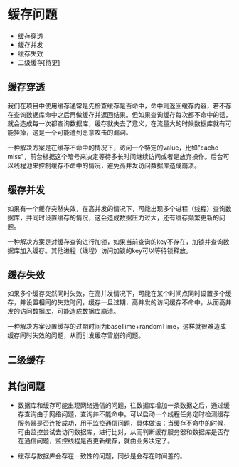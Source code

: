# 缓存问题


- 缓存穿透
- 缓存并发
- 缓存失效
- 二级缓存[待更]

## 缓存穿透

我们在项目中使用缓存通常是先检查缓存是否命中，命中则返回缓存内容，若不存在查询数据库命中之后再做缓存并返回结果。但如果查询缓存每次都不命中的话，就会造成每一次都查询数据库，缓存就失去了意义，在流量大的时候数据库就有可能挂掉，这是一个可能遭到恶意攻击的漏洞。

一种解决方案是在缓存不命中的情况下，访问一个特定的value，比如"cache miss"，前台根据这个暗号来决定等待多长时间继续访问或者是放弃操作。后台可以线程池来控制缓存不命中的情况，避免高并发访问数据库造成崩溃。

## 缓存并发

如果有一个缓存突然失效，在高并发的情况下，可能出现多个进程（线程）查询数据库，并同时设置缓存的情况，这会造成数据压力过大，还有缓存频繁更新的问题。

一种解决方案是对缓存查询进行加锁，如果当前查询的key不存在，加锁并查询数据库加入缓存。其他进程（线程）访问加锁的key可以等待锁释放。

## 缓存失效

如果多个缓存突然同时失效，在高并发情况下，可能在某个时间点同时设置多个缓存，并设置相同的失效时间，缓存一旦过期，高并发的访问缓存不命中，从而高并发的访问数据库，可能造成数据库崩溃。

一种解决方案设置缓存的过期时间为baseTime+randomTime，这样就很难造成缓存同时失效的问题，从而引发缓存雪崩的问题。


## 二级缓存



## 其他问题

- 数据库和缓存可能出现网络通信的问题，往数据库增加一条数据之后，通过缓存查询由于网络问题，查询并不能命中。可以启动一个线程任务定时检测缓存服务器是否连接成功，用于监控通信问题，具体做法：当缓存不命中的时候，可由监控尝试去访问数据库，进行比对，从而判断缓存服务器和数据库是否存在通信问题，监控线程是否更新缓存，就由业务决定了。

- 缓存与数据库会存在一致性的问题，同步是会存在时间差的。

